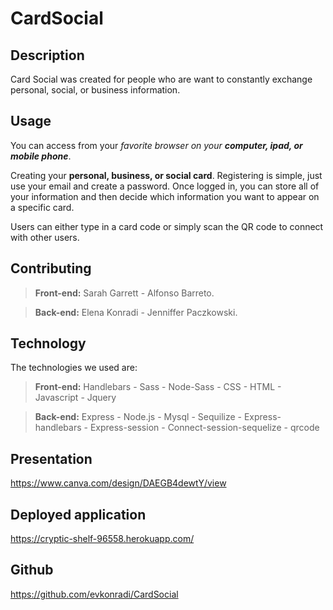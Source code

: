   # CardSocial

  ## Description
  
  Card Social was created for people who are want to constantly exchange personal, social, or business information.
  
  ## Usage  
  You can access from your _favorite browser on your **computer, ipad, or mobile phone**_. 

  Creating your **personal, business, or social card**. Registering is simple, just use your email and create a password. Once logged in, you can store all of your information and then decide which information you want to appear on a specific card. 

  Users can either type in a card code or simply scan the QR code to connect with other users. 
    
  ## Contributing
   >**Front-end:**
  Sarah Garrett - Alfonso Barreto.

  >**Back-end:**
  Elena Konradi - Jenniffer Paczkowski.

  ## Technology
  The technologies we used are:
  
  >**Front-end:**
  > Handlebars - Sass - Node-Sass - CSS - HTML - Javascript - Jquery

  >**Back-end:**
  > Express - Node.js - Mysql - Sequilize - Express-handlebars - Express-session - Connect-session-sequelize - qrcode

  ## Presentation
  https://www.canva.com/design/DAEGB4dewtY/view

  ## Deployed application
  https://cryptic-shelf-96558.herokuapp.com/  
  
  ## Github
  https://github.com/evkonradi/CardSocial
    